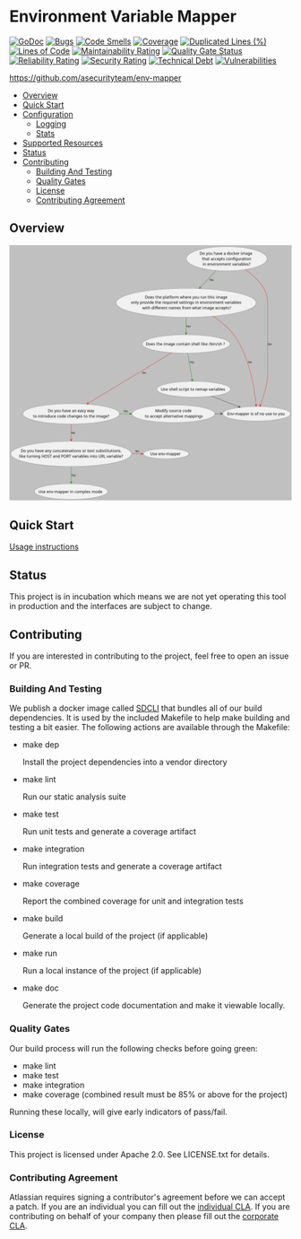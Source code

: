 # Environment Variable Mapper
[![GoDoc](https://godoc.org/github.com/asecurityteam/env-mapper?status.svg)](https://godoc.org/github.com/asecurityteam/env-mapper)
[![Bugs](https://sonarcloud.io/api/project_badges/measure?project=env-mapper&metric=bugs)](https://sonarcloud.io/dashboard?id=env-mapper)
[![Code Smells](https://sonarcloud.io/api/project_badges/measure?project=env-mapper&metric=code_smells)](https://sonarcloud.io/dashboard?id=env-mapper)
[![Coverage](https://sonarcloud.io/api/project_badges/measure?project=env-mapper&metric=coverage)](https://sonarcloud.io/dashboard?id=env-mapper)
[![Duplicated Lines (%)](https://sonarcloud.io/api/project_badges/measure?project=env-mapper&metric=duplicated_lines_density)](https://sonarcloud.io/dashboard?id=env-mapper)
[![Lines of Code](https://sonarcloud.io/api/project_badges/measure?project=env-mapper&metric=ncloc)](https://sonarcloud.io/dashboard?id=env-mapper)
[![Maintainability Rating](https://sonarcloud.io/api/project_badges/measure?project=env-mapper&metric=sqale_rating)](https://sonarcloud.io/dashboard?id=env-mapper)
[![Quality Gate Status](https://sonarcloud.io/api/project_badges/measure?project=env-mapper&metric=alert_status)](https://sonarcloud.io/dashboard?id=env-mapper)
[![Reliability Rating](https://sonarcloud.io/api/project_badges/measure?project=env-mapper&metric=reliability_rating)](https://sonarcloud.io/dashboard?id=env-mapper)
[![Security Rating](https://sonarcloud.io/api/project_badges/measure?project=env-mapper&metric=security_rating)](https://sonarcloud.io/dashboard?id=env-mapper)
[![Technical Debt](https://sonarcloud.io/api/project_badges/measure?project=env-mapper&metric=sqale_index)](https://sonarcloud.io/dashboard?id=env-mapper)
[![Vulnerabilities](https://sonarcloud.io/api/project_badges/measure?project=env-mapper&metric=vulnerabilities)](https://sonarcloud.io/dashboard?id=env-mapper)

<https://github.com/asecurityteam/env-mapper>

- [Overview](#overview)
- [Quick Start](#quick-start)
- [Configuration](#configuration)
    - [Logging](#logging)
    - [Stats](#stats)
- [Supported Resources](#supported-resources)
- [Status](#status)
- [Contributing](#contributing)
    - [Building And Testing](#building-and-testing)
    - [Quality Gates](#quality-gates)
    - [License](#license)
    - [Contributing Agreement](#contributing-agreement)

<a id="markdown-overview" name="overview"></a>
## Overview
![When and why do I need Env-Mapper?](doc/do-i-need-env-mapper.png)

## Quick Start
[Usage instructions](usage.md)

## Status

This project is in incubation which means we are not yet operating this tool in production
and the interfaces are subject to change.

<a id="markdown-contributing" name="contributing"></a>
## Contributing

If you are interested in contributing to the project, feel free to open an issue or PR.

<a id="markdown-building-and-testing" name="building-and-testing"></a>
### Building And Testing

We publish a docker image called [SDCLI](https://github.com/asecurityteam/sdcli) that
bundles all of our build dependencies. It is used by the included Makefile to help make
building and testing a bit easier. The following actions are available through the Makefile:

-   make dep

    Install the project dependencies into a vendor directory

-   make lint

    Run our static analysis suite

-   make test

    Run unit tests and generate a coverage artifact

-   make integration

    Run integration tests and generate a coverage artifact

-   make coverage

    Report the combined coverage for unit and integration tests

-   make build

    Generate a local build of the project (if applicable)

-   make run

    Run a local instance of the project (if applicable)

-   make doc

    Generate the project code documentation and make it viewable
    locally.

<a id="markdown-quality-gates" name="quality-gates"></a>
### Quality Gates

Our build process will run the following checks before going green:

-   make lint
-   make test
-   make integration
-   make coverage (combined result must be 85% or above for the project)

Running these locally, will give early indicators of pass/fail.

<a id="markdown-license" name="license"></a>
### License

This project is licensed under Apache 2.0. See LICENSE.txt for details.

<a id="markdown-contributing-agreement" name="contributing-agreement"></a>
### Contributing Agreement

Atlassian requires signing a contributor's agreement before we can accept a
patch. If you are an individual you can fill out the
[individual CLA](https://na2.docusign.net/Member/PowerFormSigning.aspx?PowerFormId=3f94fbdc-2fbe-46ac-b14c-5d152700ae5d).
If you are contributing on behalf of your company then please fill out the
[corporate CLA](https://na2.docusign.net/Member/PowerFormSigning.aspx?PowerFormId=e1c17c66-ca4d-4aab-a953-2c231af4a20b).
